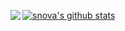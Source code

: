 [![snova's github stats](https://github-readme-stats.vercel.app/api?username=zoniha)](https://github.com/anuraghazra/github-readme-stats)
<a href="https://github.com/anuraghazra/github-readme-stats">
  <img align="left" src="https://github-readme-stats.vercel.app/api?username=zoniha&count_private=true&show_icons=true" />
</a>
